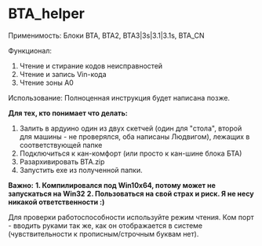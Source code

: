 # BTA_helper
Применимость:
Блоки BTA, BTA2, BTA3|3s|3.1|3.1s, BTA_CN

Функционал:
1. Чтение и стирание кодов неисправностей
2. Чтение и запись Vin-кода
3. Чтение зоны А0

Использование:
Полноценная инструкция будет написана позже. 

**Для тех, кто понимает что делать:**

1. Залить в ардуино один из двух скетчей (один для "стола", второй для машины - не проверялся, оба написаны Людвигом), лежащих в соответствующей папке 
2. Подключиться к кан-комфорт (или просто к кан-шине блока БТА)
3. Разархивировать BTA.zip 
4. Запустить exe из полученной папки.

**Важно:**
**1. Компилировался под Win10x64, потому может не запускаться на Win32**
**2. Пользоваться на свой страх и риск. Я не несу никакой ответственности :)**

Для проверки работоспособности используйте режим чтения. Ком порт - вводить руками так же, как он отображается в системе (чувствительности к прописным/строчным буквам нет).
